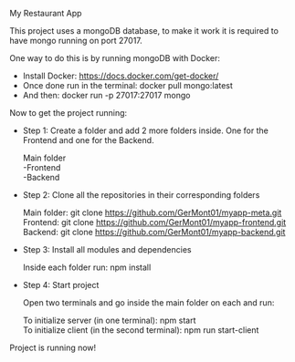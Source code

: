 My Restaurant App

This project uses a mongoDB database, to make it work it is required to have mongo running on port 27017.

One way to do this is by running mongoDB with Docker:

  - Install Docker: https://docs.docker.com/get-docker/
  - Once done run in the terminal: docker pull mongo:latest
  - And then: docker run -p 27017:27017 mongo

Now to get the project running:

- Step 1: Create a folder and add 2 more folders inside. One for the Frontend and one for the Backend.
  
  Main folder <br/>
    -Frontend <br/>
    -Backend
    
- Step 2: Clone all the repositories in their corresponding folders

  Main folder: git clone https://github.com/GerMont01/myapp-meta.git <br/>
  Frontend: git clone https://github.com/GerMont01/myapp-frontend.git <br/>
  Backend: git clone https://github.com/GerMont01/myapp-backend.git
  
- Step 3: Install all modules and dependencies

  Inside each folder run: npm install
  
- Step 4: Start project

  Open two terminals and go inside the main folder on each and run:
  
  To initialize server (in one terminal): npm start <br/>
  To initialize client (in the second terminal): npm run start-client
  
Project is running now!
